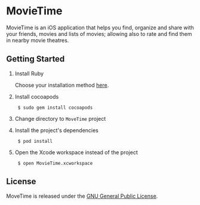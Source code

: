 MovieTime
========

MovieTime is an iOS application that helps you find, organize and share with your friends, movies and lists of movies; allowing also to rate and find them in nearby movie theatres.

## Getting Started
1. Install Ruby

      Choose your installation method [here](https://www.ruby-lang.org/en/installation/).

2. Install cocoapods

        $ sudo gem install cocoapods

3. Change directory to `MoveTime` project

4. Install the project's dependencies

        $ pod install

5. Open the Xcode workspace instead of the project

        $ open MovieTime.xcworkspace

## License
MoveTime is released under the [GNU General Public License](http://www.gnu.org/copyleft/gpl.html).
